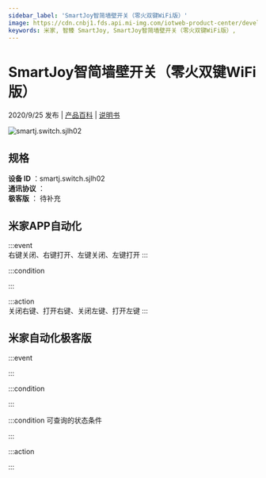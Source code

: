 ```yaml
---
sidebar_label: 'SmartJoy智简墙壁开关（零火双键WiFi版）'
image: https://cdn.cnbj1.fds.api.mi-img.com/iotweb-product-center/developer_1598057548653GvMLcnhm.png?GalaxyAccessKeyId=AKVGLQWBOVIRQ3XLEW&Expires=9223372036854775807&Signature=uOMIueq7JQEQPMTI0454Bz25rOk=
keywords: 米家, 智臻 SmartJoy, SmartJoy智简墙壁开关（零火双键WiFi版）, 
---
```

# SmartJoy智简墙壁开关（零火双键WiFi版）

2020/9/25 发布 | [产品百科](https://home.mi.com/webapp/content/baike/product/index.html?model=smartj.switch.sjlh02/) | [说明书](https://home.mi.com/views/introduction.html?model=smartj.switch.sjlh02&region=cn)

![smartj.switch.sjlh02](https://cdn.cnbj1.fds.api.mi-img.com/iotweb-product-center/developer_1598057548653GvMLcnhm.png?GalaxyAccessKeyId=AKVGLQWBOVIRQ3XLEW&Expires=9223372036854775807&Signature=uOMIueq7JQEQPMTI0454Bz25rOk=)

## 规格  
> 
**设备 ID** ：smartj.switch.sjlh02  
**通讯协议** ：  
**极客版**  ： 待补充 


## 米家APP自动化  

:::event  
右键关闭、右键打开、左键关闭、左键打开
:::

:::condition  

:::

:::action   
关闭右键、打开右键、关闭左键、打开左键
:::

## 米家自动化极客版  

:::event  

:::

:::condition  

:::

:::condition 可查询的状态条件  

:::

:::action  

:::

        
